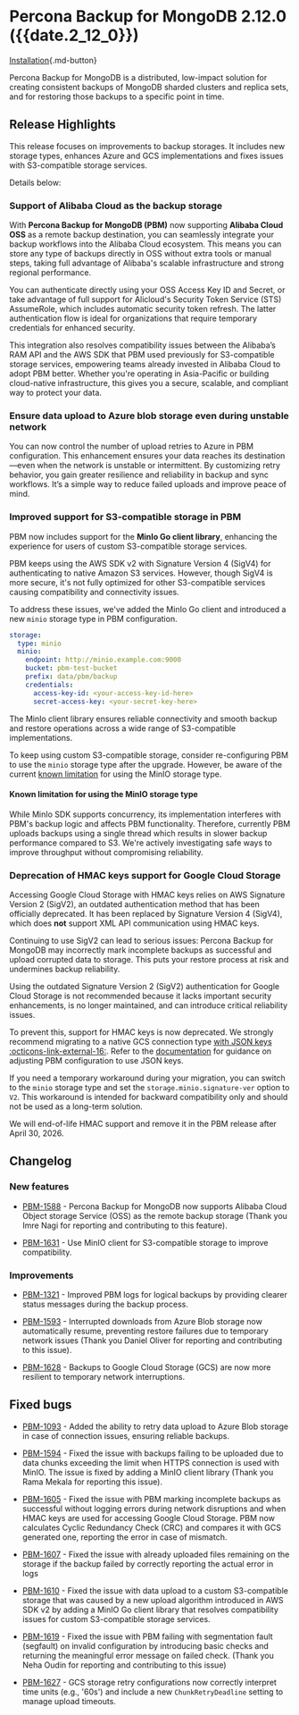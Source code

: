 # Percona Backup for MongoDB 2.12.0 ({{date.2_12_0}})

[Installation](../installation.md){.md-button}


Percona Backup for MongoDB is a distributed, low-impact solution for creating consistent backups of MongoDB sharded clusters and replica sets, and for restoring those backups to a specific point in time.

## Release Highlights

This release focuses on improvements to backup storages. It includes new storage types, enhances Azure and GCS implementations and fixes issues with S3-compatible storage services. 

Details below:

### Support of Alibaba Cloud as the backup storage

With **Percona Backup for MongoDB (PBM)** now supporting **Alibaba Cloud OSS** as a remote backup destination, you can seamlessly integrate your backup workflows into the Alibaba Cloud ecosystem. This means you can store any type of backups directly in OSS without extra tools or manual steps, taking full advantage of Alibaba's scalable infrastructure and strong regional performance. 

You can authenticate directly using your OSS Access Key ID and Secret, or take advantage of full support for Alicloud's Security Token Service (STS) AssumeRole, which includes automatic security token refresh. The latter authentication flow is ideal for organizations that require temporary credentials for enhanced security. 

This integration also resolves compatibility issues between the Alibaba’s RAM API  and the AWS SDK that PBM used previously for S3-compatible storage services, empowering teams already invested in Alibaba Cloud to adopt PBM better. Whether you're operating in Asia-Pacific or building cloud-native infrastructure, this gives you a secure, scalable, and compliant way to protect your data.

### Ensure data upload to Azure blob storage even during unstable network

You can now control the number of upload retries to Azure in PBM configuration. This enhancement ensures your data reaches its destination—even when the network is unstable or intermittent. By customizing retry behavior, you gain greater resilience and reliability in backup and sync workflows. It’s a simple way to reduce failed uploads and improve peace of mind.

### Improved support for S3-compatible storage in PBM

PBM now includes support for the **MinIo Go client library**, enhancing the experience for users of custom S3-compatible storage services.

PBM keeps using the AWS SDK v2 with Signature Version 4 (SigV4) for authenticating to native Amazon S3 services. However, though SigV4 is more secure, it's not fully optimized for other S3-compatible services causing compatibility and connectivity issues. 

To address these issues, we've added the MinIo Go client and introduced a new `minio` storage type in PBM configuration. 

```yaml
storage:
  type: minio
  minio:
    endpoint: http://minio.example.com:9000
    bucket: pbm-test-bucket
    prefix: data/pbm/backup
    credentials:
      access-key-id: <your-access-key-id-here>
      secret-access-key: <your-secret-key-here>
```

The MinIo client library ensures reliable connectivity and smooth backup and restore operations across a wide range of S3-compatible implementations.

To keep using custom S3-compatible storage, consider re-configuring PBM to use the `minio` storage type after the upgrade. However, be aware of the current [known limitation](#known-limitation-for-using-the-minio-storage-type) for using the MinIO storage type.

#### Known limitation for using the MinIO storage type

While MinIo SDK supports concurrency, its implementation interferes with PBM's backup logic and affects PBM functionality.  Therefore, currently PBM uploads backups using a single thread which results in slower backup performance compared to S3. We're actively investigating safe ways to improve throughput without compromising reliability.

### Deprecation of HMAC keys support for Google Cloud Storage

Accessing Google Cloud Storage with HMAC keys relies on AWS Signature Version 2 (SigV2), an outdated authentication method that has been officially deprecated. It has been replaced by Signature Version 4 (SigV4), which does **not** support XML API communication using HMAC keys.

Continuing to use SigV2 can lead to serious issues: Percona Backup for MongoDB may incorrectly mark incomplete backups as successful and upload corrupted data to storage. This puts your restore process at risk and undermines backup reliability.

Using the outdated Signature Version 2 (SigV2) authentication for Google Cloud Storage is not recommended because it lacks important security enhancements, is no longer maintained, and can introduce critical reliability issues.

To prevent this, support for HMAC keys is now deprecated. We strongly recommend migrating to a native GCS connection type [with JSON keys :octicons-link-external-16:](https://cloud.google.com/iam/docs/keys-create-delete#creating). Refer to the [documentation](../details/gcs.md#adjust-pbm-configuration-to-use-gcs) for guidance on adjusting PBM configuration to use JSON keys.

If you need a temporary workaround during your migration, you can switch to the `minio` storage type and set the `storage.minio.signature-ver` option to `V2`. This workaround is intended for backward compatibility only and should not be used as a long-term solution.  

We will end-of-life HMAC support and remove it in the PBM release after April 30, 2026.


## Changelog

### New features

- [PBM-1588](https://perconadev.atlassian.net/browse/PBM-1588) - Percona Backup for MongoDB now supports Alibaba Cloud Object storage Service (OSS) as the remote backup storage (Thank you Imre Nagi for reporting and contributing to this feature).

- [PBM-1631](https://perconadev.atlassian.net/browse/PBM-1631) - Use MinIO client for S3-compatible storage to improve compatibility.


### Improvements

- [PBM-1321](https://perconadev.atlassian.net/browse/PBM-1321) - Improved PBM logs for logical backups by providing clearer status messages during the backup process.

- [PBM-1593](https://perconadev.atlassian.net/browse/PBM-1593) - Interrupted downloads from Azure Blob storage now automatically resume, preventing restore failures due to temporary network issues (Thank you Daniel Oliver for reporting and contributing to this issue).

- [PBM-1628](https://perconadev.atlassian.net/browse/PBM-1628) - Backups to Google Cloud Storage (GCS) are now more resilient to temporary network interruptions.

## Fixed bugs

- [PBM-1093](https://perconadev.atlassian.net/browse/PBM-1093) - Added the ability to retry data upload to Azure Blob storage in case of connection issues, ensuring reliable backups.

- [PBM-1594](https://perconadev.atlassian.net/browse/PBM-1594) -  Fixed the issue with backups failing to be uploaded due to data chunks exceeding the limit when HTTPS connection is used with MinIO. The issue is fixed by adding a MinIO client library (Thank you Rama Mekala for reporting this issue).

- [PBM-1605](https://perconadev.atlassian.net/browse/PBM-1605) - Fixed the issue with PBM marking incomplete backups as successful without logging errors during network disruptions and when HMAC keys are used for accessing Google Cloud Storage. PBM now calculates Cyclic Redundancy Check (CRC) and compares it with GCS generated one, reporting the error in case of mismatch. 

- [PBM-1607](https://perconadev.atlassian.net/browse/PBM-1607) - Fixed the issue with already uploaded files remaining on the storage if the backup failed by correctly reporting the actual error in logs

- [PBM-1610](https://perconadev.atlassian.net/browse/PBM-1610) - Fixed the issue with data upload to a custom S3-compatible storage that was caused by a new upload algorithm introduced in AWS SDK v2 by adding a MinIO Go client library that resolves compatibility issues for custom S3-compatible storage services.

- [PBM-1619](https://perconadev.atlassian.net/browse/PBM-1619) - Fixed the issue with PBM failing with segmentation fault (segfault) on invalid configuration by introducing basic checks and returning the meaningful error message on failed check. (Thank you Neha Oudin for reporting and contributing to this issue)

- [PBM-1627](https://perconadev.atlassian.net/browse/PBM-1627) - GCS storage retry configurations now correctly interpret time units (e.g., '60s') and include a new `ChunkRetryDeadline` setting to manage upload timeouts.

